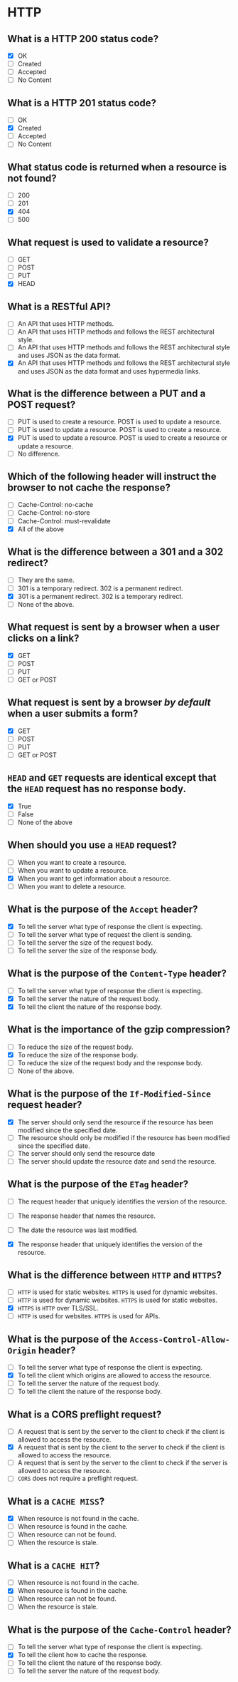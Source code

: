 # HTTP

## What is a HTTP 200 status code?

- [x] OK
- [ ] Created
- [ ] Accepted
- [ ] No Content

## What is a HTTP 201 status code?

- [ ] OK
- [x] Created
- [ ] Accepted
- [ ] No Content

## What status code is returned when a resource is not found?

- [ ] 200
- [ ] 201
- [x] 404
- [ ] 500

## What request is used to validate a resource?

- [ ] GET
- [ ] POST
- [ ] PUT
- [x] HEAD

## What is a RESTful API?

- [ ] An API that uses HTTP methods.
- [ ] An API that uses HTTP methods and follows the REST architectural style.
- [ ] An API that uses HTTP methods and follows the REST architectural style and uses JSON as the data format.
- [x] An API that uses HTTP methods and follows the REST architectural style and uses JSON as the data format and uses hypermedia links.

## What is the difference between a PUT and a POST request?

- [ ] PUT is used to create a resource. POST is used to update a resource.
- [ ] PUT is used to update a resource. POST is used to create a resource.
- [x] PUT is used to update a resource. POST is used to create a resource or update a resource.
- [ ] No difference.

## Which of the following header will instruct the browser to not cache the response?

- [ ] Cache-Control: no-cache
- [ ] Cache-Control: no-store
- [ ] Cache-Control: must-revalidate
- [x] All of the above

## What is the difference between a 301 and a 302 redirect?

- [ ] They are the same.
- [ ] 301 is a temporary redirect. 302 is a permanent redirect.
- [x] 301 is a permanent redirect. 302 is a temporary redirect.
- [ ] None of the above.

## What request is sent by a browser when a user clicks on a link?

- [x] GET
- [ ] POST
- [ ] PUT
- [ ] GET or POST

## What request is sent by a browser _by default_ when a user submits a form?

- [x] GET
- [ ] POST
- [ ] PUT
- [ ] GET or POST

## `HEAD` and `GET` requests are identical except that the `HEAD` request has no response body.

- [x] True
- [ ] False
- [ ] None of the above

## When should you use a `HEAD` request?

- [ ] When you want to create a resource.
- [ ] When you want to update a resource.
- [x] When you want to get information about a resource.
- [ ] When you want to delete a resource.

## What is the purpose of the `Accept` header?

- [x] To tell the server what type of response the client is expecting.
- [ ] To tell the server what type of request the client is sending.
- [ ] To tell the server the size of the request body.
- [ ] To tell the server the size of the response body.

## What is the purpose of the `Content-Type` header?

- [ ] To tell the server what type of response the client is expecting.
- [x] To tell the server the nature of the request body.
- [x] To tell the client the nature of the response body.

## What is the importance of the gzip compression?

- [ ] To reduce the size of the request body.
- [x] To reduce the size of the response body.
- [ ] To reduce the size of the request body and the response body.
- [ ] None of the above.

## What is the purpose of the `If-Modified-Since` request header?

- [x] The server should only send the resource if the resource has been modified since the specified date.
- [ ] The resource should only be modified if the resource has been modified since the specified date.
- [ ] The server should only send the resource date
- [ ] The server should update the resource date and send the resource.

## What is the purpose of the `ETag` header?

- [ ] The request header that uniquely identifies the version of the resource.
- [ ] The response header that names the resource.
- [ ] The date the resource was last modified.
- [x] The response header that uniquely identifies the version of the resource.


## What is the difference between `HTTP` and `HTTPS`?

- [ ] `HTTP` is used for static websites. `HTTPS` is used for dynamic websites.
- [ ] `HTTP` is used for dynamic websites. `HTTPS` is used for static websites.
- [x] `HTTPS` is `HTTP` over TLS/SSL.
- [ ] `HTTP` is used for websites. `HTTPS` is used for APIs.

## What is the purpose of the `Access-Control-Allow-Origin` header?

- [ ] To tell the server what type of response the client is expecting.
- [x] To tell the client which origins are allowed to access the resource.
- [ ] To tell the server the nature of the request body.
- [ ] To tell the client the nature of the response body.

## What is a CORS preflight request?

- [ ] A request that is sent by the server to the client to check if the client is allowed to access the resource.
- [x] A request that is sent by the client to the server to check if the client is allowed to access the resource.
- [ ] A request that is sent by the server to the client to check if the server is allowed to access the resource.
- [ ] `CORS` does not require a preflight request.

## What is a `CACHE MISS`?

- [x] When resource is not found in the cache.
- [ ] When resource is found in the cache.
- [ ] When resource can not be found.
- [ ] When the resource is stale.

## What is a `CACHE HIT`?

- [ ] When resource is not found in the cache.
- [x] When resource is found in the cache.
- [ ] When resource can not be found.
- [ ] When the resource is stale.

## What is the purpose of the `Cache-Control` header?

- [ ] To tell the server what type of response the client is expecting.
- [x] To tell the client how to cache the response.
- [ ] To tell the client the nature of the response body.
- [ ] To tell the server the nature of the request body.
